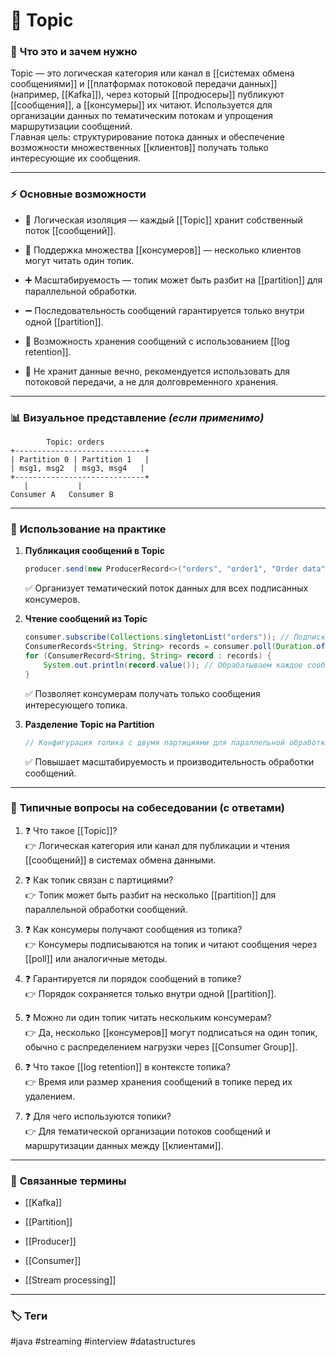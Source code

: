 # 📄 **Topic**

### 📝 **Что это и зачем нужно**

Topic — это логическая категория или канал в [[системах обмена сообщениями]] и [[платформах потоковой передачи данных]] (например, [[Kafka]]), через который [[продюсеры]] публикуют [[сообщения]], а [[консумеры]] их читают. Используется для организации данных по тематическим потокам и упрощения маршрутизации сообщений.  
Главная цель: структурирование потока данных и обеспечение возможности множественных [[клиентов]] получать только интересующие их сообщения.

---

### ⚡ **Основные возможности**

- 📍 Логическая изоляция — каждый [[Topic]] хранит собственный поток [[сообщений]].
    
- 🔑 Поддержка множества [[консумеров]] — несколько клиентов могут читать один топик.
    
- ➕ Масштабируемость — топик может быть разбит на [[partition]] для параллельной обработки.
    
- ➖ Последовательность сообщений гарантируется только внутри одной [[partition]].
    
- 🔄 Возможность хранения сообщений с использованием [[log retention]].
    
- 🚫 Не хранит данные вечно, рекомендуется использовать для потоковой передачи, а не для долговременного хранения.
    

---

### 📊 **Визуальное представление** _(если применимо)_

```
        Topic: orders
+-----------------------------+
| Partition 0 | Partition 1   |
| msg1, msg2  | msg3, msg4   |
+-----------------------------+
   |           |   
Consumer A   Consumer B
```

---

### 💼 **Использование на практике**

1. **Публикация сообщений в Topic**
    
    ```java
    producer.send(new ProducerRecord<>("orders", "order1", "Order data")); // Отправляем сообщение в топик "orders"
    ```
    
    ✅ Организует тематический поток данных для всех подписанных консумеров.
    
2. **Чтение сообщений из Topic**
    
    ```java
    consumer.subscribe(Collections.singletonList("orders")); // Подписка на топик "orders"
    ConsumerRecords<String, String> records = consumer.poll(Duration.ofMillis(100)); // Получаем сообщения
    for (ConsumerRecord<String, String> record : records) {
        System.out.println(record.value()); // Обрабатываем каждое сообщение
    }
    ```
    
    ✅ Позволяет консумерам получать только сообщения интересующего топика.
    
3. **Разделение Topic на Partition**
    
    ```java
    // Конфигурация топика с двумя партициями для параллельной обработки
    ```
    
    ✅ Повышает масштабируемость и производительность обработки сообщений.
    

---

### 🎯 **Типичные вопросы на собеседовании (с ответами)**

1. ❓ Что такое [[Topic]]?  
    👉 Логическая категория или канал для публикации и чтения [[сообщений]] в системах обмена данными.
    
2. ❓ Как топик связан с партициями?  
    👉 Топик может быть разбит на несколько [[partition]] для параллельной обработки сообщений.
    
3. ❓ Как консумеры получают сообщения из топика?  
    👉 Консумеры подписываются на топик и читают сообщения через [[poll]] или аналогичные методы.
    
4. ❓ Гарантируется ли порядок сообщений в топике?  
    👉 Порядок сохраняется только внутри одной [[partition]].
    
5. ❓ Можно ли один топик читать нескольким консумерам?  
    👉 Да, несколько [[консумеров]] могут подписаться на один топик, обычно с распределением нагрузки через [[Consumer Group]].
    
6. ❓ Что такое [[log retention]] в контексте топика?  
    👉 Время или размер хранения сообщений в топике перед их удалением.
    
7. ❓ Для чего используются топики?  
    👉 Для тематической организации потоков сообщений и маршрутизации данных между [[клиентами]].
    

---

### 🔗 **Связанные термины**

- [[Kafka]]
    
- [[Partition]]
    
- [[Producer]]
    
- [[Consumer]]
    
- [[Stream processing]]
    

---

### 🏷 **Теги**

#java #streaming #interview #datastructures